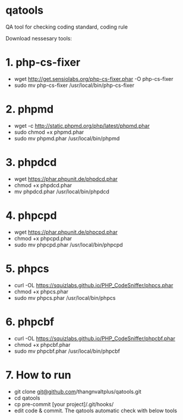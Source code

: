 # qatools
QA tool for checking coding standard, coding rule

Download nessesary tools:

# 1. php-cs-fixer
* wget http://get.sensiolabs.org/php-cs-fixer.phar -O php-cs-fixer
* sudo mv php-cs-fixer /usr/local/bin/php-cs-fixer

# 2. phpmd
* wget -c http://static.phpmd.org/php/latest/phpmd.phar
* sudo chmod +x phpmd.phar
* sudo mv phpmd.phar /usr/local/bin/phpmd

# 3. phpdcd
* wget https://phar.phpunit.de/phpdcd.phar
* chmod +x phpdcd.phar
* mv phpdcd.phar /usr/local/bin/phpdcd

# 4. phpcpd
* wget https://phar.phpunit.de/phpcpd.phar
* chmod +x phpcpd.phar
* sudo mv phpcpd.phar /usr/local/bin/phpcpd

# 5. phpcs
* curl -OL https://squizlabs.github.io/PHP_CodeSniffer/phpcs.phar
* chmod +x phpcs.phar
* sudo mv phpcs.phar /usr/local/bin/phpcs

# 6. phpcbf
* curl -OL https://squizlabs.github.io/PHP_CodeSniffer/phpcbf.phar
* chmod +x phpcbf.phar
* sudo mv phpcbf.phar /usr/local/bin/phpcbf

# 7. How to run
* git clone git@github.com/thangnvaltplus/qatools.git
* cd qatools
* cp pre-commit [your project]/.git/hooks/
* edit code & commit. The qatools automatic check with below tools

